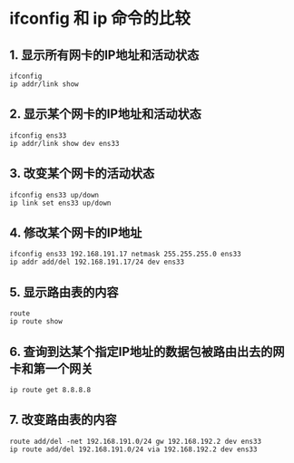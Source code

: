 # ifconfig 和 ip 命令的比较
## 1. 显示所有网卡的IP地址和活动状态
```
ifconfig
ip addr/link show
```

## 2. 显示某个网卡的IP地址和活动状态
```
ifconfig ens33
ip addr/link show dev ens33
```

## 3. 改变某个网卡的活动状态
```
ifconfig ens33 up/down
ip link set ens33 up/down
```

## 4. 修改某个网卡的IP地址
```
ifconfig ens33 192.168.191.17 netmask 255.255.255.0 ens33
ip addr add/del 192.168.191.17/24 dev ens33
```

## 5. 显示路由表的内容
```
route
ip route show
```

## 6. 查询到达某个指定IP地址的数据包被路由出去的网卡和第一个网关
```
ip route get 8.8.8.8
```

## 7. 改变路由表的内容
```
route add/del -net 192.168.191.0/24 gw 192.168.192.2 dev ens33
ip route add/del 192.168.191.0/24 via 192.168.192.2 dev ens33
```